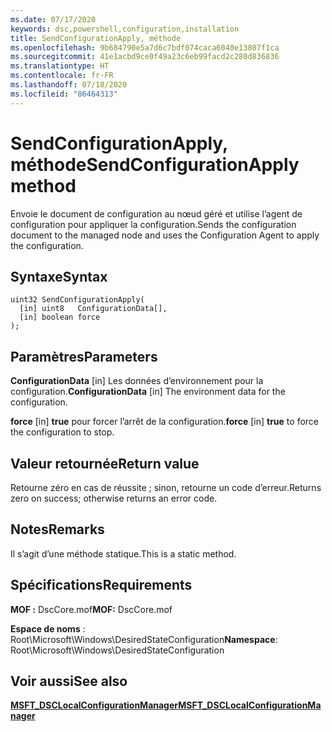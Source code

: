 ```yaml
---
ms.date: 07/17/2020
keywords: dsc,powershell,configuration,installation
title: SendConfigurationApply, méthode
ms.openlocfilehash: 9b684790e5a7d6c7bdf074caca6040e13807f1ca
ms.sourcegitcommit: 41e1acbd9ce0f49a23c6eb99facd2c280d836836
ms.translationtype: HT
ms.contentlocale: fr-FR
ms.lasthandoff: 07/18/2020
ms.locfileid: "86464313"
---
```

# <a name="sendconfigurationapply-method"></a><span data-ttu-id="53099-103">SendConfigurationApply, méthode</span><span class="sxs-lookup"><span data-stu-id="53099-103">SendConfigurationApply method</span></span>

<span data-ttu-id="53099-104">Envoie le document de configuration au nœud géré et utilise l’agent de configuration pour appliquer la configuration.</span><span class="sxs-lookup"><span data-stu-id="53099-104">Sends the configuration document to the managed node and uses the Configuration Agent to apply the configuration.</span></span>

## <a name="syntax"></a><span data-ttu-id="53099-105">Syntaxe</span><span class="sxs-lookup"><span data-stu-id="53099-105">Syntax</span></span>

```mof
uint32 SendConfigurationApply(
  [in] uint8   ConfigurationData[],
  [in] boolean force
);
```

## <a name="parameters"></a><span data-ttu-id="53099-106">Paramètres</span><span class="sxs-lookup"><span data-stu-id="53099-106">Parameters</span></span>

<span data-ttu-id="53099-107">**ConfigurationData** \[in\] Les données d’environnement pour la configuration.</span><span class="sxs-lookup"><span data-stu-id="53099-107">**ConfigurationData** \[in\] The environment data for the configuration.</span></span>

<span data-ttu-id="53099-108">**force** \[in\] **true** pour forcer l’arrêt de la configuration.</span><span class="sxs-lookup"><span data-stu-id="53099-108">**force** \[in\] **true** to force the configuration to stop.</span></span>

## <a name="return-value"></a><span data-ttu-id="53099-109">Valeur retournée</span><span class="sxs-lookup"><span data-stu-id="53099-109">Return value</span></span>

<span data-ttu-id="53099-110">Retourne zéro en cas de réussite ; sinon, retourne un code d’erreur.</span><span class="sxs-lookup"><span data-stu-id="53099-110">Returns zero on success; otherwise returns an error code.</span></span>

## <a name="remarks"></a><span data-ttu-id="53099-111">Notes</span><span class="sxs-lookup"><span data-stu-id="53099-111">Remarks</span></span>

<span data-ttu-id="53099-112">Il s’agit d’une méthode statique.</span><span class="sxs-lookup"><span data-stu-id="53099-112">This is a static method.</span></span>

## <a name="requirements"></a><span data-ttu-id="53099-113">Spécifications</span><span class="sxs-lookup"><span data-stu-id="53099-113">Requirements</span></span>

<span data-ttu-id="53099-114">**MOF :** DscCore.mof</span><span class="sxs-lookup"><span data-stu-id="53099-114">**MOF:** DscCore.mof</span></span>

<span data-ttu-id="53099-115">**Espace de noms** : Root\Microsoft\Windows\DesiredStateConfiguration</span><span class="sxs-lookup"><span data-stu-id="53099-115">**Namespace**: Root\Microsoft\Windows\DesiredStateConfiguration</span></span>

## <a name="see-also"></a><span data-ttu-id="53099-116">Voir aussi</span><span class="sxs-lookup"><span data-stu-id="53099-116">See also</span></span>

[<span data-ttu-id="53099-117">**MSFT_DSCLocalConfigurationManager**</span><span class="sxs-lookup"><span data-stu-id="53099-117">**MSFT_DSCLocalConfigurationManager**</span></span>](msft-dsclocalconfigurationmanager.md)
